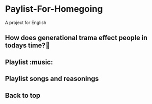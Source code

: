 # Paylist-For-Homegoing
A project for English 

## How does generational trama effect people in todays time?:thinking:

## Playlist :music:


## Playlist songs and reasonings 


## Back to top
